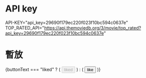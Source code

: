 # API key

API-KEY="api_key=29690f179ec220f023f10bc594c0637e"
TOP_RATED_API="https://api.themoviedb.org/3/movie/top_rated?api_key=29690f179ec220f023f10bc594c0637e"

# 暫放

{buttonText === "liked" ? (
<button disabled>liked</button>
) : (
<button onClick={handleClick}>like</button>
)}
